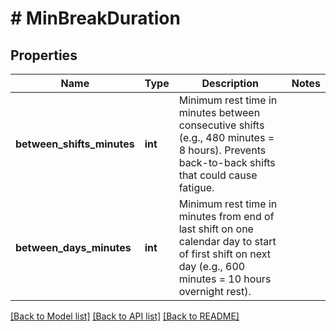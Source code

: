 # # MinBreakDuration

## Properties

Name | Type | Description | Notes
------------ | ------------- | ------------- | -------------
**between_shifts_minutes** | **int** | Minimum rest time in minutes between consecutive shifts (e.g., 480 minutes &#x3D; 8 hours). Prevents back-to-back shifts that could cause fatigue. |
**between_days_minutes** | **int** | Minimum rest time in minutes from end of last shift on one calendar day to start of first shift on next day (e.g., 600 minutes &#x3D; 10 hours overnight rest). |

[[Back to Model list]](../../README.md#models) [[Back to API list]](../../README.md#endpoints) [[Back to README]](../../README.md)

